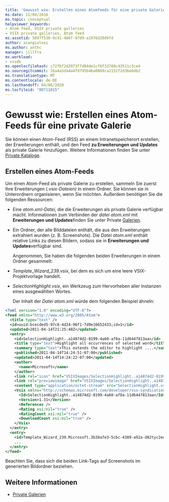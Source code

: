 ```yaml
---
title: 'Gewusst wie: Erstellen eines Atomfeeds für eine private Galerie | Microsoft Docs'
ms.date: 11/04/2016
ms.topic: conceptual
helpviewer_keywords:
- Atom feed, VSIX private galleries
- VSIX private galleries, Atom feed
ms.assetid: 5897f538-9c41-486f-97d9-a1976d20d9fd
author: acangialosi
ms.author: anthc
manager: jillfra
ms.workload:
- vssdk
ms.openlocfilehash: c72fbf2d3973ffd84de1cf6f33788c43511c3ce4
ms.sourcegitcommit: 16a4a5da4a4fd795b46a0869ca2152f2d36e6db2
ms.translationtype: MT
ms.contentlocale: de-DE
ms.lasthandoff: 04/06/2020
ms.locfileid: "80711015"
---
```

# <a name="how-to-create-an-atom-feed-for-a-private-gallery"></a>Gewusst wie: Erstellen eines Atom-Feeds für eine private Galerie
Sie können einen Atom-Feed (RSS) an einem Intranetspeicherort erstellen, der Erweiterungen enthält, und den Feed **zu Erweiterungen und Updates** als private Galerie hinzufügen. Weitere Informationen finden Sie unter [Private Kataloge](../extensibility/private-galleries.md).

## <a name="create-an-atom-feed"></a>Erstellen eines Atom-Feeds
 Um einen Atom-Feed als private Galerie zu erstellen, sammeln Sie zuerst Ihre Erweiterungen (*.vsix-Dateien)* in einem Ordner. Sie können sie in Unterordnern organisieren, wenn Sie möchten. Außerdem benötigen Sie die folgenden Ressourcen:

- Eine *atom.xml-Datei,* die die Erweiterungen als private Galerie verfügbar macht. Informationen zum Verbinden der *datei atom.xml* mit **Erweiterungen und Updates**finden Sie unter Private [Galerien](../extensibility/private-galleries.md).

- Ein Ordner, der alle Bilddateien enthält, die aus den Erweiterungen extrahiert wurden (z. B. Screenshots). Die *Datei atom.xml* enthält relative Links zu diesen Bildern, sodass sie in **Erweiterungen und Updates**verfügbar sind.

  Angenommen, Sie haben die folgenden beiden Erweiterungen in einem Ordner gesammelt:

- *Template_Wizard_239.vsix*, bei dem es sich um eine leere VSIX-Projektvorlage handelt.

- *SelectionHighlight.vsix*, ein Werkzeug zum Hervorheben aller Instanzen eines ausgewählten Wortes.

  Der Inhalt der *Datei atom.xml* würde dem folgenden Beispiel ähneln:

```xml
<?xml version="1.0" encoding="UTF-8"?>
<feed xmlns="http://www.w3.org/2005/Atom">
  <title type="text" />
  <id>uuid:bcecded5-97c8-4d24-96f1-7d9e16652433;id=1</id>
  <updated>2011-04-14T21:25:48Z</updated>
  <entry>
    <id>SelectionHighlight..a14874d2-8199-4a60-af8a-11d6447813aa</id>
    <title type="text">Highlight all occurrences of selected word</title>
    <summary type="text">This extends the editor to highlight ....</summary>
    <published>2011-04-14T14:24:51-07:00</published>
    <updated>2011-04-14T14:24:22-07:00</updated>
    <author>
      <name>Microsoft</name>
    </author>
    <link rel="icon" href="VSIXImages/SelectionHighlight..a14874d2-8199-4a60-af8a-11d6447813aa_Icon_SelectionHighlightIcon.jpg" />
    <link rel="previewimage" href="VSIXImages/SelectionHighlight..a14874d2-8199-4a60-af8a-11d6447813aa_PreviewImage_SelectionHighlight.jpg" />
    <content type="application/octet-stream" src="SelectionHighlight.vsix" />
    <Vsix xmlns="http://schemas.microsoft.com/developer/vsx-syndication-schema/2010" xmlns:xsd="http://www.w3.org/2001/XMLSchema" xmlns:xsi="http://www.w3.org/2001/XMLSchema-instance">
      <Id>SelectionHighlight..a14874d2-8199-4a60-af8a-11d6447813aa</Id>
      <Version>1.31</Version>
      <References />
      <Rating xsi:nil="true" />
      <RatingCount xsi:nil="true" />
      <DownloadCount xsi:nil="true" />
    </Vsix>
  </entry>
  <entry>
    <id>Template_Wizard_239.Microsoft.3b38a7e3-5cbc-4389-a92a-d82tyc2ed592</id>
    ...
  </entry>
</feed>
```

 Beachten Sie, dass sich die beiden Link-Tags auf Screenshots im generierten Bildordner beziehen.

## <a name="see-also"></a>Weitere Informationen
- [Private Galerien](../extensibility/private-galleries.md)
